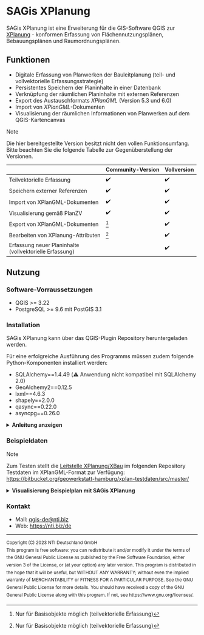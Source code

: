 # SAGis XPlanung

SAGis XPlanung ist eine Erweiterung für die GIS-Software QGIS zur [XPlanung](https://www.xleitstelle.de/xplanung/ueber_xplanung) - konformen 
Erfassung von Flächennutzungsplänen, Bebauungsplänen und Raumordnungsplänen. 

## Funktionen

- Digitale Erfassung von Planwerken der Bauleitplanung (teil- und vollvektorielle Erfassungsstrategie)
- Persistentes Speichern der Planinhalte in einer Datenbank
- Verknüpfung der räumlichen Planinhalte mit externen Referenzen
- Export des Austauschformats _XPlanGML_ (Version 5.3 und 6.0)
- Import von _XPlanGML_-Dokumenten 
- Visualisierung der räumlichen Informationen von Planwerken auf dem QGIS-Kartencanvas

> [!NOTE]  
> Die hier bereitgestellte Version besitzt nicht den vollen Funktionsumfang. Bitte beachten Sie die folgende Tabelle zur Gegenüberstellung der Versionen.

|                                                              | Community-Version  | Vollversion        |
|--------------------------------------------------------------|--------------------|--------------------|
| Teilvektorielle Erfassung                                    | :heavy_check_mark: | :heavy_check_mark: |
| Speichern externer Referenzen                                | :heavy_check_mark: | :heavy_check_mark: |
| Import von XPlanGML-Dokumenten                               | :heavy_check_mark: | :heavy_check_mark: |
| Visualisierung gemäß PlanZV                                  | :heavy_check_mark: | :heavy_check_mark: |
| Export von XPlanGML-Dokumenten                               | [^abbr1]           | :heavy_check_mark: |
| Bearbeiten von XPlanung-Attributen                           | [^abbr1]           | :heavy_check_mark: |
| Erfassung neuer Planinhalte <br/>(vollvektorielle Erfassung) |                    | :heavy_check_mark: |
[^abbr1]: Nur für Basisobjekte möglich (teilvektorielle Erfassung)


## Nutzung
    
### Software-Vorraussetzungen

- QGIS >= 3.22
- PostgreSQL >= 9.6 mit PostGIS 3.1

### Installation 

SAGis XPlanung kann über das QGIS-Plugin Repository heruntergeladen werden.

Für eine erfolgreiche Ausführung des Programms müssen zudem folgende Python-Komponenten installiert werden:
- SQLAlchemy==1.4.49 (:warning: Anwendung nicht kompatibel mit SQLAlchemy 2.0)
- GeoAlchemy2==0.12.5
- lxml==4.6.3
- shapely==2.0.0
- qasync==0.22.0
- asyncpg==0.26.0

<details><summary><b>Anleitung anzeigen</b></summary>

1. Suchen Sie das Installationsverzeichnis von QGIS (Zumeist `C:\OSGeo4W\` oder `C:\Program Files\QGIS 3.*'`)

2. Im Verzeichnis befindet sich die _OSGeo4W-Shell_ (Datei mit dem Namen `OSGeo4W.bat`). Starten Sie die _OSGeo4W-Shell_ und führen Sie den folgenden Befehl im sich öffnenden Programm aus:

    ```sh
    o4w_env & python3 -m pip install sqlalchemy==1.4.46 GeoAlchemy2 qasync shapely==2.0.0 lxml asyncpg
    ```

</details>

### Beispieldaten

> [!NOTE]  
> Zum Testen stellt die [Leitstelle XPlanung/XBau](https://xleitstelle.de) im folgenden Repository Testdaten im XPlanGML-Format zur Verfügung: https://bitbucket.org/geowerkstatt-hamburg/xplan-testdaten/src/master/

<details><summary><b>Visualisierung Beispielplan mit SAGis XPlanung</b></summary>
<div>
  <img style="height: auto" src="docs/toc.png" width="24%" /> 
  <img style="height: auto" src="docs/BPlan001_5-3.png" width="45%" />
</div>
</details>

### Kontakt

- Mail: qgis-de@nti.biz
- Web: https://nti.biz/de
---

<sup>
Copyright (C) 2023 NTI Deutschland GmbH
</sup></br>
<sup>
This program is free software: you can redistribute it and/or modify
it under the terms of the GNU General Public License as published by
the Free Software Foundation, either version 3 of the License, or
(at your option) any later version.
</sup>
<sup>
This program is distributed in the hope that it will be useful,
but WITHOUT ANY WARRANTY; without even the implied warranty of
MERCHANTABILITY or FITNESS FOR A PARTICULAR PURPOSE.  See the
GNU General Public License for more details.
</sup>
<sup>
You should have received a copy of the GNU General Public License
along with this program.  If not, see https://www.gnu.org/licenses/.
</sup>

